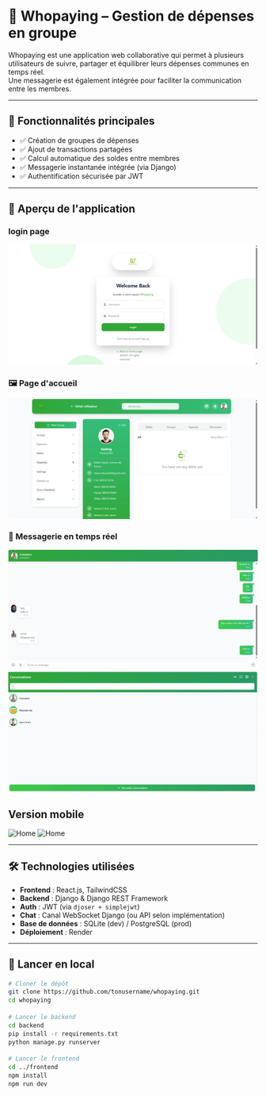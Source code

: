 # 💸 Whopaying – Gestion de dépenses en groupe

Whopaying est une application web collaborative qui permet à plusieurs utilisateurs de suivre, partager et équilibrer leurs dépenses communes en temps réel.  
Une messagerie est également intégrée pour faciliter la communication entre les membres.



---

## 🚀 Fonctionnalités principales

- ✅ Création de groupes de dépenses
- ✅ Ajout de transactions partagées
- ✅ Calcul automatique des soldes entre membres
- ✅ Messagerie instantanée intégrée (via Django)
- ✅ Authentification sécurisée par JWT

---

## 📸 Aperçu de l'application

###  login page
![Home](assets/login.png)

### 🖼️ Page d'accueil
![Dashboard](assets/menu.png)

### 💬 Messagerie en temps réel
![Chat](assets/messages.png)
![Chat](assets/list_message.png)
## Version mobile
![Home](assets/version.png)
![Home](assets/version2.png)

---

## 🛠️ Technologies utilisées

- **Frontend** : React.js, TailwindCSS
- **Backend** : Django & Django REST Framework
- **Auth** : JWT (via `djoser + simplejwt`)
- **Chat** : Canal WebSocket Django (ou API selon implémentation)
- **Base de données** : SQLite (dev) / PostgreSQL (prod)
- **Déploiement** : Render

---

## 🧪 Lancer en local

```bash
# Cloner le dépôt
git clone https://github.com/tonusername/whopaying.git
cd whopaying

# Lancer le backend
cd backend
pip install -r requirements.txt
python manage.py runserver

# Lancer le frontend
cd ../frontend
npm install
npm run dev
